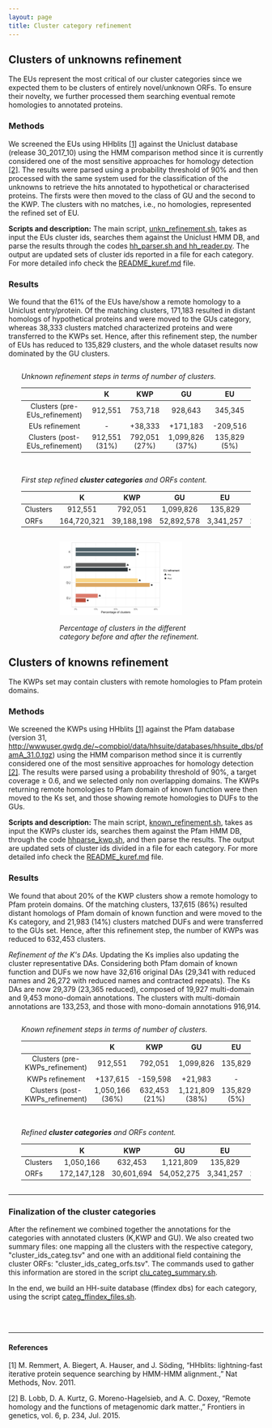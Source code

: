 ```yaml
---
layout: page
title: Cluster category refinement
---
```


<h2 class="section-heading  text-primary">Clusters of unknowns refinement</h2>

The EUs represent the most critical of our cluster categories since we expected them to be clusters of entirely novel/unknown ORFs. To ensure their novelty, we further processed them searching eventual remote homologies to annotated proteins.

<h3 class="section-heading  text-primary">Methods</h3>

We screened the EUs using HHblits [[1]](#1) against the Uniclust database (release 30_2017_10) using the HMM comparison method since it is currently considered one of the most sensitive approaches for homology detection [[2]](#2).
The results were parsed using a probability threshold of 90% and then processed with the same system used for the classification of the unknowns to retrieve the hits annotated to hypothetical or characterised proteins. The firsts were then moved to the class of GU and the second to the KWP. The clusters with no matches, i.e., no homologies, represented the refined set of EU.

**Scripts and description:** The main script, [unkn_refinement.sh](scripts/Cluster_category_refinement/unkn_refinement.sh), takes as input the EUs cluster ids, searches them against the Uniclust HMM DB, and parse the results through the codes [hh_parser.sh and hh_reader.py](scripts/Cluster_category_refinement/hh_parser.sh). The output are updated sets of cluster ids reported in a file for each category.
For more detailed info check the [README_kuref.md](scripts/Cluster_category_refinement/README_kuref.md) file.


<h3 class="section-heading  text-primary">Results</h3>

We found that the 61% of the EUs have/show a remote homology to a Uniclust entry/protein. Of the matching clusters, 171,183 resulted in distant homologs of hypothetical proteins and were moved to the GUs category, whereas 38,333 clusters matched characterized proteins and were transferred to the KWPs set. Hence, after this refinement step, the number of EUs has reduced to 135,829 clusters, and the whole dataset results now dominated by the GU clusters.

<div class="img_container" style="width:90%; margin:2em auto;">

*Unknown refinement steps in terms of number of clusters.*

|                                |       K       |      KWP      |       GU        |      EU      |
|:------------------------------:|:-------------:|:-------------:|:---------------:|:------------:|
| Clusters (pre-EUs_refinement)  |    912,551    |    753,718    |     928,643     |   345,345    |
|         EUs refinement         |       -       |    +38,333    |    +171,183     |   -209,516   |
| Clusters (post-EUs_refinement) | 912,551 (31%) | 792,051 (27%) | 1,099,826 (37%) | 135,829 (5%) |


<br>

*First step refined **cluster categories** and ORFs content.*

|          |      K      |    KWP     |     GU     |    EU     |      Total      |
| -------- |:-----------:|:----------:|:----------:|:---------:|:---------------:|
| Clusters |   912,551   |  792,051   | 1,099,826  |  135,829  |  **2,940,257**  |
| ORFs     | 164,720,321 | 39,188,198 | 52,892,578 | 3,341,257 | **260,142,354** |

</div>

<div class="img_container" style="width:60%; margin:2em auto;">

<img alt="Unknown_refinement_barplot.png" src="/img/Unknown_refinement_barplot.png" width="80%" height="" >

*Percentage of clusters in the different category before and after the refinement.*

</div>

<h2 class="section-heading  text-primary">Clusters of knowns refinement</h2>

The KWPs set may contain clusters with remote homologies to Pfam protein domains.

<h3 class="section-heading  text-primary">Methods</h3>

We screened the KWPs using HHblits [[1]](#1) against the Pfam database (version 31, http://wwwuser.gwdg.de/~compbiol/data/hhsuite/databases/hhsuite_dbs/pfamA_31.0.tgz) using the HMM comparison method since it is currently considered one of the most sensitive approaches for homology detection [[2]](#2).
The results were parsed using a probability threshold of 90%, a target coverage ≥ 0.6, and we selected only non overlapping domains.
The KWPs returning remote homologies to Pfam domain of known function were then moved to the Ks set, and those showing remote homologies to DUFs to the GUs.

<!---
We added the pfam names and clans and we converted the table in the multi-domain format (dA|dB)
--->

**Scripts and description:** The main script, [known_refinement.sh](scripts/Cluster_category_refinement/known_refinement.sh), takes as input the KWPs cluster ids, searches them against the Pfam HMM DB, through the code [hhparse_kwp.sh](scripts/Cluster_category_refinement/hhparse_kwp.sh), and then parse the results. The output are updated sets of cluster ids divided in a file for each category.
For more detailed info check the [README_kuref.md](scripts/Cluster_category_refinement/README_kuref.md) file.

<h3 class="section-heading  text-primary">Results</h3>

We found that about 20% of the KWP clusters show a remote homology to Pfam protein domains. Of the matching clusters, 137,615 (86%) resulted distant homologs of Pfam domain of known function and were moved to the Ks category, and 21,983 (14%) clusters matched DUFs and were transferred to the GUs set. Hence, after this refinement step, the number of KWPs was reduced to 632,453 clusters.

_Refinement of the K's DAs._ Updating the Ks implies also updating the cluster representative DAs.
Considering both Pfam domain of known function and DUFs we now have 32,616 original DAs (29,341 with reduced names and 26,272 with reduced names and contracted repeats). The Ks DAs are now 29,379 (23,365 reduced), composed of 19,927 multi-domain and 9,453 mono-domain annotations. The clusters with multi-domain annotations are 133,253, and those with mono-domain annotations 916,914.

<div class="img_container" style="width:90%; margin:2em auto;">

*Known refinement steps in terms of number of clusters.*

|                                 |        K        |      KWP      |       GU        |      EU      |
|:-------------------------------:|:---------------:|:-------------:|:---------------:|:------------:|
| Clusters (pre-KWPs_refinement)  |     912,551     |    792,051    |    1,099,826    |   135,829    |
|         KWPs refinement         |    +137,615     |   -159,598    |     +21,983     |      -       |
| Clusters (post-KWPs_refinement) | 1,050,166 (36%) | 632,453 (21%) | 1,121,809 (38%) | 135,829 (5%) |

<br>

_Refined **cluster categories** and ORFs content._

|          |      K      |     KWP     |      GU     |      EU     |      Total      |
|----------|:-----------:|:-----------:|:-----------:|:-----------:|:---------------:|
| Clusters |  1,050,166  |    632,453  |  1,121,809  |   135,829   | **2,940,257**   |
| ORFs     | 172,147,128 |  30,601,694 | 54,052,275  |  3,341,257  | **260,142,354** |

</div>

* * *

<h3 class="section-heading  text-primary">Finalization of the cluster categories</h3>

After the refinement we combined together the annotations for the categories with annotated clusters (K,KWP and GU). We also created two summary files: one mapping all the clusters with the respective category, "cluster_ids_categ.tsv" and one with an additional field containing the cluster ORFs: "cluster_ids_categ_orfs.tsv".
The commands used to gather this information are stored in the script [clu_categ_summary.sh](scripts/Cluster_category_refinement/clu_categ_summary.sh).

In the end, we build an HH-suite database (ffindex dbs) for each category, using the script [categ_ffindex_files.sh](scripts/Cluster_category_refinement/categ_ffindex_files.sh).

<br>
<br>

* * *

<h4 class="section-heading  text-primary">References</h4>

<a name="1"></a>[1]	M. Remmert, A. Biegert, A. Hauser, and J. Söding, “HHblits: lightning-fast iterative protein sequence searching by HMM-HMM alignment.,” Nat Methods, Nov. 2011.

<a name="2"></a>[2]	B. Lobb, D. A. Kurtz, G. Moreno-Hagelsieb, and A. C. Doxey, “Remote homology and the functions of metagenomic dark matter.,” Frontiers in genetics, vol. 6, p. 234, Jul. 2015.
